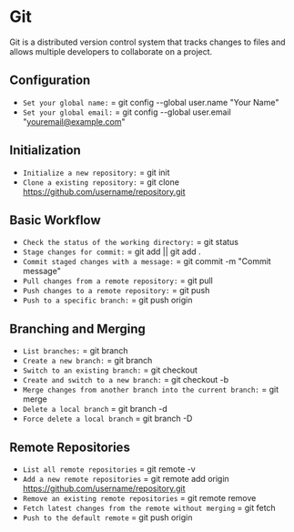 # Git

Git is a distributed version control system that tracks changes to files and allows multiple developers to collaborate on a project.

## Configuration

- `Set your global name:` = git config --global user.name "Your Name"
- `Set your global email:` = git config --global user.email "youremail@example.com"

## Initialization

- `Initialize a new repository:` = git init
- `Clone a existing repository:` = git clone https://github.com/username/repository.git

## Basic Workflow

- `Check the status of the working directory:` = git status
- `Stage changes for commit:` = git add <file> || git add .
- `Commit staged changes with a message:` = git commit -m "Commit message"
- `Pull changes from a remote repository:` = git pull
- `Push changes to a remote repository:` = git push
- `Push to a specific branch:` = git push origin <branch-name>

## Branching and Merging

- `List branches:` = git branch
- `Create a new branch:` = git branch <branch-name>
- `Switch to an existing branch:` = git checkout <branch-name>
- `Create and switch to a new branch:` = git checkout -b <branch-name>
- `Merge changes from another branch into the current branch:` = git merge <branch-name>
- `Delete a local branch` = git branch -d <branch-name>
- `Force delete a local branch` = git branch -D <branch-name>

## Remote Repositories

- `List all remote repositories` = git remote -v
- `Add a new remote repositories` = git remote add origin https://github.com/username/repository.git
- `Remove an existing remote repositories` = git remote remove <old-name> <new-name>
- `Fetch latest changes from the remote without merging` = git fetch
- `Push to the default remote` = git push origin <branch-name>